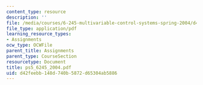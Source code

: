 ```yaml
---
content_type: resource
description: ''
file: /media/courses/6-245-multivariable-control-systems-spring-2004/d42feebb148d740b5872d65304ab5886_ps5_6245_2004.pdf
file_type: application/pdf
learning_resource_types:
- Assignments
ocw_type: OCWFile
parent_title: Assignments
parent_type: CourseSection
resourcetype: Document
title: ps5_6245_2004.pdf
uid: d42feebb-148d-740b-5872-d65304ab5886
---
```

